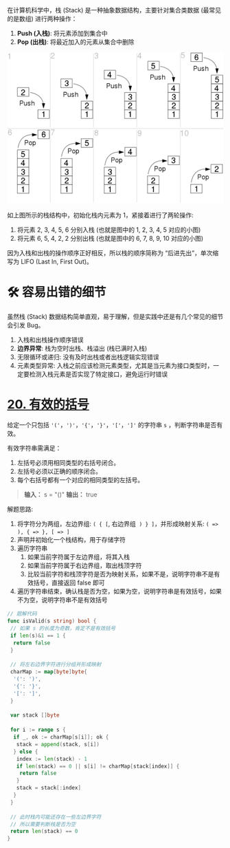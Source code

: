 在计算机科学中，栈 (Stack) 是一种抽象数据结构，主要针对集合类数据 (最常见的是数组) 进行两种操作：

1. **Push (入栈)**: 将元素添加到集合中
2. **Pop (出栈)**: 将最近加入的元素从集合中删除

![栈的操作 - 执行过程](../picture/c49fbebdc08b80a6d2fd43b3ec331aee_MD5.webp)



如上图所示的栈结构中，初始化栈内元素为 1，紧接着进行了两轮操作:

1. 将元素 2, 3, 4, 5, 6 分别入栈 (也就是图中的 1, 2, 3, 4, 5 对应的小图)
2. 将元素 6, 5, 4, 2, 2 分别出栈 (也就是图中的 6, 7, 8, 9, 10 对应的小图)

因为入栈和出栈的操作顺序正好相反，所以栈的顺序简称为 “后进先出”，单次缩写为 LIFO (Last In, First Out)。

# 🛠️ 容易出错的细节

虽然栈 (Stack) 数据结构简单直观，易于理解，但是实践中还是有几个常见的细节会引发 Bug。

1. 入栈和出栈操作顺序错误
2. **边界异常**: 栈为空时出栈、栈溢出 (栈已满时入栈)
3. 无限循环或递归: 没有及时出栈或者出栈逻辑实现错误
4. 元素类型异常: 入栈之前应该检测元素类型，尤其是当元素为接口类型时，一定要检测入栈元素是否实现了特定接口，避免运行时错误

# [20. 有效的括号](https://leetcode.cn/problems/valid-parentheses/description/)

给定一个只包括 `'('`，`')'`，`'{'`，`'}'`，`'['`，`']'` 的字符串 `s` ，判断字符串是否有效。

有效字符串需满足：

1. 左括号必须用相同类型的右括号闭合。
2. 左括号必须以正确的顺序闭合。
3. 每个右括号都有一个对应的相同类型的左括号。

> **输入：** s = "()"
> **输出：** true

解题思路:

1. 将字符分为两组，左边界组: `( { [`, 右边界组  `) } ]`，并形成映射关系: `( => ), { => }, [ => ]`
2. 声明并初始化一个栈结构，用于存储字符
3. 遍历字符串
	1. 如果当前字符属于左边界组，将其入栈
	2. 如果当前字符属于右边界组，取出栈顶字符
	3. 比较当前字符和栈顶字符是否为映射关系，如果不是，说明字符串不是有效括号，直接返回 false 即可
4. 遍历字符串结束，确认栈是否为空，如果为空，说明字符串是有效括号，如果不为空，说明字符串不是有效括号

```go
// 题解代码
func isValid(s string) bool {
 // 如果 s 的长度为奇数，肯定不是有效括号
 if len(s)&1 == 1 {
  return false
 }

 // 将左右边界字符进行分组并形成映射
 charMap := map[byte]byte{
  '(': ')',
  '{': '}',
  '[': ']',
 } 

 var stack []byte

 for i := range s {
  if _, ok := charMap[s[i]]; ok {
   stack = append(stack, s[i])
  } else {
   index := len(stack) - 1
   if len(stack) == 0 || s[i] != charMap[stack[index]] {
    return false
   }
   stack = stack[:index]
  }
 }

 // 此时栈内可能还存在一些左边界字符
 // 所以需要判断栈是否为空
 return len(stack) == 0
}
```
